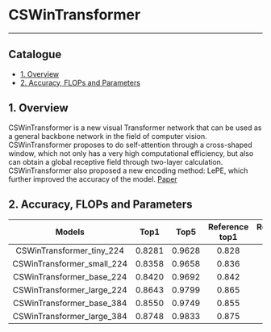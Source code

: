 # CSWinTransformer
---
## Catalogue

* [1. Overview](#1)
* [2. Accuracy, FLOPs and Parameters](#2)

<a name='1'></a>

## 1. Overview
CSWinTransformer is a new visual Transformer network that can be used as a general backbone network in the field of computer vision. CSWinTransformer proposes to do self-attention through a cross-shaped window, which not only has a very high computational efficiency, but also can obtain a global receptive field through two-layer calculation. CSWinTransformer also proposed a new encoding method: LePE, which further improved the accuracy of the model. [Paper](https://arxiv.org/abs/2107.00652)

<a name='2'></a>

## 2. Accuracy, FLOPs and Parameters

| Models           | Top1 | Top5 | Reference<br>top1 | Reference<br>top5 | FLOPs<br>(G) | Params<br>(M) |
|:--:|:--:|:--:|:--:|:--:|:--:|:--:|
| CSWinTransformer_tiny_224    | 0.8281 | 0.9628 | 0.828 | - | 4.1  | 22   |
| CSWinTransformer_small_224   | 0.8358 | 0.9658 | 0.836 | - | 6.4  | 35   |
| CSWinTransformer_base_224    | 0.8420 | 0.9692 | 0.842 | - | 14.3 | 77   |
| CSWinTransformer_large_224   | 0.8643 | 0.9799 | 0.865 | - | 32.2 | 173.3   |
| CSWinTransformer_base_384   | 0.8550 | 0.9749 | 0.855 | - | 42.2 | 77   |
| CSWinTransformer_large_384   | 0.8748 | 0.9833 | 0.875 | - | 94.7 | 173.3   |
